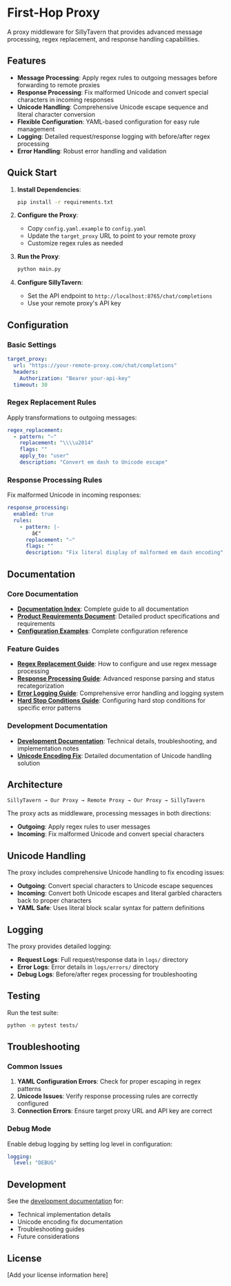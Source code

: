 # First-Hop Proxy

A proxy middleware for SillyTavern that provides advanced message processing, regex replacement, and response handling capabilities.

## Features

- **Message Processing**: Apply regex rules to outgoing messages before forwarding to remote proxies
- **Response Processing**: Fix malformed Unicode and convert special characters in incoming responses
- **Unicode Handling**: Comprehensive Unicode escape sequence and literal character conversion
- **Flexible Configuration**: YAML-based configuration for easy rule management
- **Logging**: Detailed request/response logging with before/after regex processing
- **Error Handling**: Robust error handling and validation

## Quick Start

1. **Install Dependencies**:
   ```bash
   pip install -r requirements.txt
   ```

2. **Configure the Proxy**:
   - Copy `config.yaml.example` to `config.yaml`
   - Update the `target_proxy` URL to point to your remote proxy
   - Customize regex rules as needed

3. **Run the Proxy**:
   ```bash
   python main.py
   ```

4. **Configure SillyTavern**:
   - Set the API endpoint to `http://localhost:8765/chat/completions`
   - Use your remote proxy's API key

## Configuration

### Basic Settings

```yaml
target_proxy:
  url: "https://your-remote-proxy.com/chat/completions"
  headers:
    Authorization: "Bearer your-api-key"
  timeout: 30
```

### Regex Replacement Rules

Apply transformations to outgoing messages:

```yaml
regex_replacement:
  - pattern: "—"
    replacement: "\\\\u2014"
    flags: ""
    apply_to: "user"
    description: "Convert em dash to Unicode escape"
```

### Response Processing Rules

Fix malformed Unicode in incoming responses:

```yaml
response_processing:
  enabled: true
  rules:
    - pattern: |-
        â€"
      replacement: "—"
      flags: ""
      description: "Fix literal display of malformed em dash encoding"
```

## Documentation

### Core Documentation
- **[Documentation Index](DOCUMENTATION_INDEX.md)**: Complete guide to all documentation
- **[Product Requirements Document](PRD.md)**: Detailed product specifications and requirements
- **[Configuration Examples](../config.yaml.example)**: Complete configuration reference

### Feature Guides
- **[Regex Replacement Guide](REGEX_REPLACEMENT_GUIDE.md)**: How to configure and use regex message processing
- **[Response Processing Guide](RESPONSE_PARSING_GUIDE.md)**: Advanced response parsing and status recategorization
- **[Error Logging Guide](ERROR_LOGGING_GUIDE.md)**: Comprehensive error handling and logging system
- **[Hard Stop Conditions Guide](HARD_STOP_CONDITIONS_GUIDE.md)**: Configuring hard stop conditions for specific error patterns

### Development Documentation
- **[Development Documentation](development/)**: Technical details, troubleshooting, and implementation notes
- **[Unicode Encoding Fix](development/unicode-encoding-fix.md)**: Detailed documentation of Unicode handling solution

## Architecture

```
SillyTavern → Our Proxy → Remote Proxy → Our Proxy → SillyTavern
```

The proxy acts as middleware, processing messages in both directions:
- **Outgoing**: Apply regex rules to user messages
- **Incoming**: Fix malformed Unicode and convert special characters

## Unicode Handling

The proxy includes comprehensive Unicode handling to fix encoding issues:

- **Outgoing**: Convert special characters to Unicode escape sequences
- **Incoming**: Convert both Unicode escapes and literal garbled characters back to proper characters
- **YAML Safe**: Uses literal block scalar syntax for pattern definitions

## Logging

The proxy provides detailed logging:

- **Request Logs**: Full request/response data in `logs/` directory
- **Error Logs**: Error details in `logs/errors/` directory
- **Debug Logs**: Before/after regex processing for troubleshooting

## Testing

Run the test suite:

```bash
python -m pytest tests/
```

## Troubleshooting

### Common Issues

1. **YAML Configuration Errors**: Check for proper escaping in regex patterns
2. **Unicode Issues**: Verify response processing rules are correctly configured
3. **Connection Errors**: Ensure target proxy URL and API key are correct

### Debug Mode

Enable debug logging by setting log level in configuration:

```yaml
logging:
  level: "DEBUG"
```

## Development

See the [development documentation](development/) for:
- Technical implementation details
- Unicode encoding fix documentation
- Troubleshooting guides
- Future considerations

## License

[Add your license information here]
